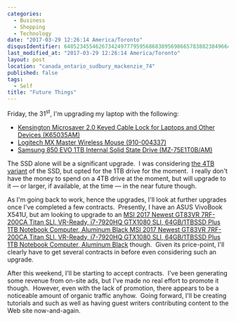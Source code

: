 ```yaml
---
categories:
  - Business
  - Shopping
  - Technology
date: "2017-03-29 12:26:14 America/Toronto"
disqusIdentifier: 6485234554626734249777959568683895698665783882384966422374778357584923347285367369828884567594622222
last_modified_at: "2017-03-29 12:26:14 America/Toronto"
layout: post
location: "canada_ontario_sudbury_mackenzie_74"
published: false
tags:
  - Self
title: "Future Things"
---
```


<p>
  Friday, the 31<sup>st</sup>, I'm upgrading my laptop with the following:
  <ul>
    <li>
      <a href="https://www.amazon.ca/dp/B01K1JUO14" rel="external nofollow" target="_blank" title="">Kensington Microsaver 2.0 Keyed Cable Lock for Laptops and
      Other Devices (K65035AM)</a>
    </li>
    <li>
      <a href="https://www.amazon.ca/dp/B00TZR3WRM" rel="external nofollow" target="_blank" title="">Logitech MX Master Wireless Mouse (910-004337)</a>
    </li>
    <li>
      <a href="http://www.bestbuy.ca/en-ca/product/mz-75e1t0b-am/10366522.aspx" rel="external nofollow" target="_blank" title="">Samsung 850 EVO 1TB Internal
      Solid State Drive (MZ-75E1T0B/AM)</a>
    </li>
  </ul>
</p>
<!-- excerptBreak -->
<p>
  The SSD alone will be a significant upgrade.&nbsp; I was considering <a href="https://www.amazon.ca/dp/B01G844OOO" rel="external nofollow" target="_blank"
    title="">the 4TB variant</a> of the SSD, but opted for the 1TB drive for the moment.&nbsp; I really don't have the money to spend on a 4TB drive at the
  moment, but will upgrade to it &#8212; or larger, if available, at the time &#8212; in the near future though.
</p>
<p>
  As I'm going back to work, hence the upgrades, I'll look at further upgrades once I've completed a few contracts.&nbsp; Presently, I have an ASUS VivoBook
  X541U, but am looking to upgrade to an <a href="https://www.amazon.ca/dp/B01N4JZ295" rel="external nofollow" target="_blank" title="">MSI 2017 Newest GT83VR
  7RF-200CA Titan SLI. VR-Ready, i7-7920HQ GTX1080 SLI, 64GB/1TBSSD Plus 1TB Notebook Computer, Aluminum Black	MSI 2017 Newest GT83VR 7RF-200CA Titan SLI.
  VR-Ready, i7-7920HQ GTX1080 SLI, 64GB/1TBSSD Plus 1TB Notebook Computer, Aluminum Black</a> though.&nbsp; Given its price-point, I'll clearly have to get
  several contracts in before even considering such an upgrade.
</p>
<p>
  After this weekend, I'll be starting to accept contracts.&nbsp; I've been generating some revenue from on-site ads, but I've made no real effort to promote it
  though.&nbsp; However, even with the lack of promotion, there appears to be a noticeable amount of organic traffic anyhow.&nbsp; Going forward, I'll be
  creating tutorials and such as well as having guest writers contributing content to the Web site now-and-again.
</p>
